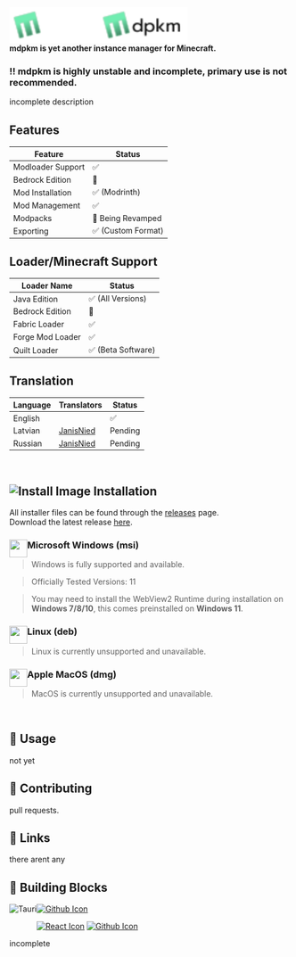 <dl>
  <img src="./public/img/banners/brand_text.svg#gh-dark-mode-only" alt="mdpkm Text" align="left" height="64"/>
  <img src="./public/img/banners/brand_text_dark.svg#gh-light-mode-only" alt="mdpkm Text" align="left" height="64"/>
</dl>
<br/><br/><br/>

**mdpkm is yet another instance manager for Minecraft.**</br>

### ‼️ mdpkm is highly unstable and incomplete, primary use is not recommended.
incomplete description

## Features
| Feature           | Status                    |
|-------------------|---------------------------|
| Modloader Support | ✅                        |
| Bedrock Edition   | 🚧                        |
| Mod Installation  | ✅ (Modrinth)             |
| Mod Management    | ✅                        |
| Modpacks          | 🚧 Being Revamped         |
| Exporting         | ✅ (Custom Format)        |

## Loader/Minecraft Support
| Loader Name       | Status             |
|-------------------|--------------------|
| Java Edition      | ✅ (All Versions)  |
| Bedrock Edition   | 🚧                 |
| Fabric Loader     | ✅                 |
| Forge Mod Loader  | ✅                 |
| Quilt Loader      | ✅ (Beta Software) |

## Translation
| Language | Translators                                | Status  |
|----------|--------------------------------------------|---------|
| English  |                                            | ✅      |
| Latvian  | [JanisNied](https://twitter.com/JanisNied) | Pending |
| Russian  | [JanisNied](https://twitter.com/JanisNied) | Pending |

<br/>

## ![Install Image](https://img.icons8.com/fluency/24/000000/software-installer.png) Installation
All installer files can be found through the [releases](https://github.com/Blookerss/goggle-trans/releases) page.<br/>
Download the latest release [here](https://github.com/Blookerss/goggle-trans/releases/latest).
<dl>
  <img src="https://img.icons8.com/fluency/000000/windows-10.svg" align="left" width="32" height="32"/>
  
  ### Microsoft Windows (msi)
  
  > Windows is fully supported and available.
  
  > Officially Tested Versions: 11
  
  > You may need to install the WebView2 Runtime during installation on **Windows 7/8/10**,
  > this comes preinstalled on **Windows 11**.
</dl>
<dl>
  <img src="https://img.icons8.com/color/32/000000/linux--v1" align="left" width="32" height="32"/>
  
  ### Linux (deb)
  > Linux is currently unsupported and unavailable.
</dl>
<dl>
  <img src="https://upload.wikimedia.org/wikipedia/commons/3/30/MacOS_logo.svg" align="left" width="32" height="32"/>
  
  ### Apple MacOS (dmg)
  > MacOS is currently unsupported and unavailable.
</dl>
<br/>

## 🤔 Usage
not yet
<br/>

## 🥰 Contributing
pull requests.
<br/>

## 🔗 Links

there arent any

## 🧩 Building Blocks
<dl>
  <a href="https://tauri.studio"><img src="https://tauri.studio/en/img/tauri_with_wordmark_dark.svg" align="left" height="32" alt="Tauri"/></a>
  
  [![Github Icon](https://img.icons8.com/fluency/32/000000/github.svg)](https://github.com/tauri-apps)
</dl>
<dl>
  
  [![React Icon](https://img.icons8.com/cute-clipart/32/000000/react-native.svg)](https://reactjs.org)
  [![Github Icon](https://img.icons8.com/fluency/32/000000/github.svg)](https://github.com/tauri-apps)
</dl>
incomplete
<br/>
